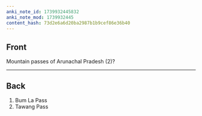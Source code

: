 ```yaml
---
anki_note_id: 1739932445832
anki_note_mod: 1739932445
content_hash: 73d2e6a6d20ba2987b1b9cef86e36b40
---
```


## Front

Mountain passes of Arunachal Pradesh (2)?

<hr/>

## Back

1. Bum La Pass  
2. Tawang Pass